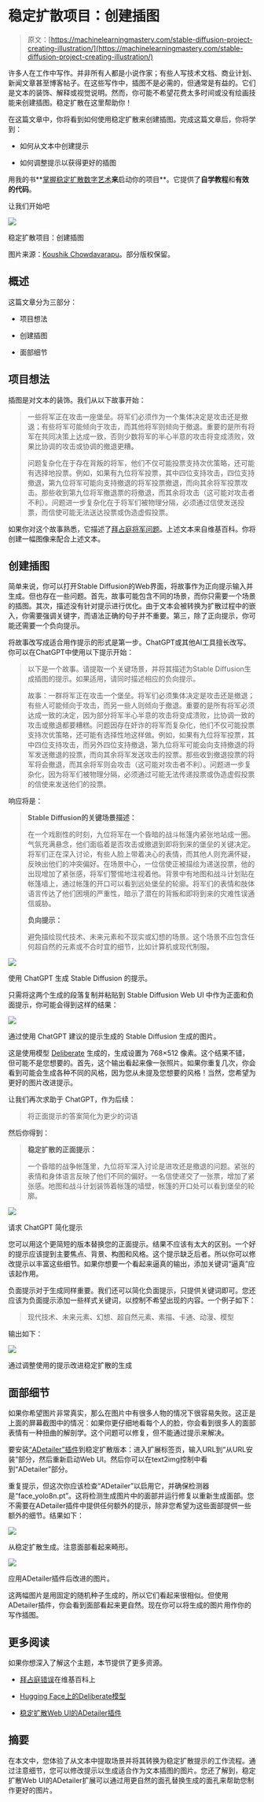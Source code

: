 # 稳定扩散项目：创建插图

> 原文：[https://machinelearningmastery.com/stable-diffusion-project-creating-illustration/](https://machinelearningmastery.com/stable-diffusion-project-creating-illustration/)

许多人在工作中写作。并非所有人都是小说作家；有些人写技术文档、商业计划、新闻文章甚至博客帖子。在这些写作中，插图不是必需的，但通常是有益的。它们是文本的装饰、解释或视觉说明。然而，你可能不希望花费太多时间或没有绘画技能来创建插图。稳定扩散在这里帮助你！

在这篇文章中，你将看到如何使用稳定扩散来创建插图。完成这篇文章后，你将学到：

+   如何从文本中创建提示

+   如何调整提示以获得更好的插图

用我的书**[掌握稳定扩散数字艺术](https://machinelearningmastery.com/mastering-digital-art-with-stable-diffusion/)**来**启动你的项目**。它提供了**自学教程**和**有效的代码**。

让我们开始吧

![](../Images/319ea69d535ed69cb589740d52d63985.png)

稳定扩散项目：创建插图

图片来源：[Koushik Chowdavarapu](https://unsplash.com/photos/shallow-focus-photography-of-person-drawing-QNj_dwdljY8)。部分版权保留。

## 概述

这篇文章分为三部分：

+   项目想法

+   创建插图

+   面部细节

## 项目想法

插图是对文本的装饰。我们从以下故事开始：

> 一些将军正在攻击一座堡垒。将军们必须作为一个集体决定是攻击还是撤退；有些将军可能倾向于攻击，而其他将军则倾向于撤退。重要的是所有将军在共同决策上达成一致，否则少数将军的半心半意的攻击将变成溃败，效果比协调的攻击或协调的撤退更糟。
> 
> 问题复杂化在于存在背叛的将军，他们不仅可能投票支持次优策略，还可能有选择地投票。例如，如果有九位将军投票，其中四位支持攻击，四位支持撤退，第九位将军可能向支持撤退的将军投票撤退，而向其余将军投票攻击。那些收到第九位将军撤退票的将撤退，而其余将攻击（这可能对攻击者不利）。问题进一步复杂化在于将军们被物理分隔，必须通过信使发送投票，而信使可能无法送达投票或伪造虚假投票。

如果你对这个故事熟悉，它描述了[拜占庭将军问题](https://en.wikipedia.org/wiki/Byzantine_fault)。上述文本来自维基百科。你将创建一幅图像来配合上述文本。

## 创建插图

简单来说，你可以打开Stable Diffusion的Web界面，将故事作为正向提示输入并生成。但也存在一些问题。首先，故事可能包含不同的场景，而你只需要一个场景的插图。其次，描述没有针对提示进行优化。由于文本会被转换为扩散过程中的嵌入，你需要强调关键字，而语法正确的句子并不重要。第三，除了正向提示，你可能还需要一个负向提示。

将故事改写成适合用作提示的形式是第一步。ChatGPT或其他AI工具擅长改写。你可以在ChatGPT中使用以下提示开始：

> 以下是一个故事。请提取一个关键场景，并将其描述为Stable Diffusion生成插图的提示。如果适用，请同时描述相应的负向提示。
> 
> 故事：一群将军正在攻击一个堡垒。将军们必须集体决定是攻击还是撤退；有些人可能倾向于攻击，而另一些人则倾向于撤退。重要的是所有将军必须达成一致的决定，因为部分将军半心半意的攻击将变成溃败，比协调一致的攻击或撤退都要糟糕。问题因存在奸诈的将军而复杂化，他们不仅可能投票支持次优策略，还可能有选择性地这样做。例如，如果有九位将军投票，其中四位支持攻击，而另外四位支持撤退，第九位将军可能会向支持撤退的将军发送撤退的投票，而向其余将军发送攻击的投票。那些收到撤退投票的将军将会撤退，而其余将军则会攻击（这可能对攻击者不利）。问题进一步复杂化，因为将军们被物理分隔，必须通过可能无法传递投票或伪造虚假投票的信使来发送他们的投票。

响应将是：

> **Stable Diffusion的关键场景描述：**
> 
> 在一个戏剧性的时刻，九位将军在一个昏暗的战斗帐篷内紧张地站成一圈。气氛充满悬念，他们面临着是否攻击或撤退到即将到来的堡垒的关键决定。将军们正在深入讨论，有些人脸上带着决心的表情，而其他人则充满怀疑，反映出他们的冲突偏好。在场景中心，一位信使正被描绘为递送投票，他的出现增加了紧张感，将军们警惕地注视着他。背景中有地图和战斗计划贴在帐篷墙上，通过帐篷的开口可以看到远处堡垒的轮廓。将军们的表情和肢体语言传达了他们困境的严重性，暗示了潜在的背叛和即将到来的灾难性误通信威胁。
> 
> **负向提示：**
> 
> 避免描绘现代技术、未来元素和不现实或幻想的场景。这个场景不应包含任何超自然的元素或不合时宜的细节，比如计算机或现代制服。

![](../Images/86789154581e6cdf6406278154147904.png)

使用 ChatGPT 生成 Stable Diffusion 的提示。

只需将这两个生成的段落复制并粘贴到 Stable Diffusion Web UI 中作为正面和负面提示，你可能会得到这样的结果：

![](../Images/53829eca7e7f04243c53b8a6ef1f21cb.png)

通过使用 ChatGPT 建议的提示生成的 Stable Diffusion 生成的图片。

这是使用模型 [Deliberate](https://huggingface.co/XpucT/Deliberate) 生成的，生成设置为 768×512 像素。这个结果不错，但可能不是您想要的。首先，这个输出看起来像一张照片。如果你重复几次，你会看到可能会生成各种不同的风格，因为您从未提及您想要的风格！当然，您希望为更好的图片改进提示。

让我们再次求助于 ChatGPT，作为后续：

> 将正面提示的答案简化为更少的词语

然后你得到：

> **稳定扩散的正面提示：**
> 
> 一个昏暗的战争帐篷里，九位将军深入讨论是进攻还是撤退的问题。紧张的表情和身体语言反映了他们不同的偏好。一名信使递交了一张票，增加了紧张感。地图和战斗计划装饰着帐篷的墙壁，帐篷的开口处可以看到堡垒的轮廓。

![](../Images/d817a8f064a4d84276bbb121b23d30cb.png)

请求 ChatGPT 简化提示

您可以用这个更简短的版本替换您的正面提示。结果不应该有太大的区别。一个好的提示应该提到主要焦点、背景、构图和风格。这个提示缺乏后者。所以你可以修改提示以丰富这些细节。如果你想要一个看起来逼真的输出，添加关键词“逼真”应该起作用。

负面提示对于生成同样重要。我们还可以简化负面提示，只提供关键词即可。您还应该为负面提示添加一些样式关键词，以控制不希望出现的内容。一个例子如下：

> 现代技术、未来元素、幻想、超自然元素、素描、卡通、动漫、模型

输出如下：

![](../Images/9eeeaacd68e93e716161601f2c7f9123.png)

通过调整使用的提示改进稳定扩散的生成

## 面部细节

如果你希望图片非常真实，那么在图片中有很多人物的情况下很容易失败。这正是上面的屏幕截图中的情况：如果你更仔细地看每个人的脸，你会看到很多人的面部表情有一种扭曲的解剖学。这个问题可以修复，但不能通过提示来解决。

要安装[“ADetailer”插件](https://github.com/Bing-su/adetailer)到稳定扩散版本：进入扩展标签页，输入URL到“从URL安装”部分，然后重新启动Web UI。然后你可以在text2img控制中看到“ADetailer”部分。

重复提示，但这次你应该检查“ADetailer”以启用它，并确保检测器是“face_yolo8n.pt”。这将检测生成图片中的面部并运行修复以重新生成面部。您不需要在ADetailer插件中提供任何额外的提示，除非您希望为这些面部提供一些额外的细节。结果如下：

![](../Images/3bbadb6bff38fb607b35154d7a80476b.png)

从稳定扩散生成。注意面部看起来畸形。

![](../Images/20b8fb0efddbc0f724be365293ec92cc.png)

应用ADetailer插件后改进的图片。

这两幅图片是用固定的随机种子生成的，所以它们看起来很相似。但使用ADetailer插件，你会看到面部看起来更自然。现在你可以将生成的图片用作你的写作插图。

## 更多阅读

如果你想深入了解这个主题，本节提供了更多资源。

+   [拜占庭错误](https://en.wikipedia.org/wiki/Byzantine_fault)在维基百科上

+   [Hugging Face上的Deliberate模型](https://huggingface.co/XpucT/Deliberate)

+   [稳定扩散Web UI的ADetailer插件](https://github.com/Bing-su/adetailer)

## 摘要

在本文中，您体验了从文本中提取场景并将其转换为稳定扩散提示的工作流程。通过注意细节，您可以修改提示以生成适合作为文本插图的图片。您还了解到，稳定扩散Web UI的ADetailer扩展可以通过用更自然的面孔替换生成的面孔来帮助您制作更好的图片。
